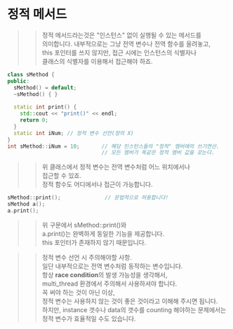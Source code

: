 # 정적 메서드

>> 정적 메서드라는것은 "인스턴스" 없이 실행될 수 있는 메서드를  
>> 의미합니다. 내부적으로는 그냥 전역 변수나 전역 함수를 올려놓고,  
>> this 포인터를 쓰지 않지만, 접근 시에는 인스턴스의 식별자나  
>> 클래스의 식별자를 이용해서 접근해야 하죠.  
```C++
class sMethod {
public:
  sMethod() = default;
  ~sMethod() { }
  
  static int print() {
    std::cout << "print()" << endl;
    return 0;
  }
  static int iNum; // 정적 변수 선언(정의 X)
}
int sMethod::iNum = 10;       // 해당 인스턴스들의 "정적" 멤버에의 쓰기연산. 
                              // 모든 멤버가 똑같은 정적 멤버 값을 갖는다.
```
>> 위 클래스에서 정적 변수는 전역 변수처럼 어느 위치에서나  
>> 접근할 수 있죠.  
>> 정적 함수도 어디에서나 접근이 가능합니다.  
```C++
sMethod::print();              // 문법적으로 허용합니다!
sMethod a();
a.print();             
```
>> 위 구문에서 sMethod::print()와  
>> a.print()는 완벽하게 동일한 기능을 제공합니다.  
>> this 포인터가 존재하지 않기 때문입니다.  

>> 정적 변수 선언 시 주의해야할 사항.    
>> 일단 내부적으로는 전역 변수처럼 동작하는 변수입니다.  
>> 항상 **race condition**의 발생 가능성을 생각해서,  
>> multi_thread 환경에서 주의해서 사용하셔야 합니다.  
>> 꼭 써야 하는 것이 아닌 이상,  
>> 정적 변수는 사용하지 않는 것이 좋은 것이라고 이해해 주시면 됩니다.  
>> 하지만, instance 갯수나 data의 갯수를 counting 해야하는 문제에서는  
>> 정적 변수가 효율적일 수도 있습니다.  
